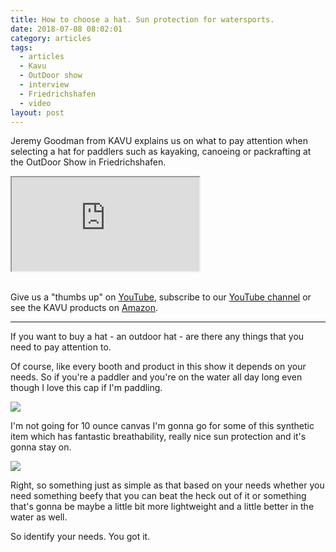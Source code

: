 ```yaml
---
title: How to choose a hat. Sun protection for watersports.
date: 2018-07-08 08:02:01
category: articles
tags:
  - articles
  - Kavu
  - OutDoor show
  - interview
  - Friedrichshafen
  - video
layout: post
---
```


Jeremy Goodman from KAVU explains us on what to pay attention when selecting a hat for paddlers such as kayaking, canoeing or packrafting at the OutDoor Show in Friedrichshafen.

<div class="embed-responsive embed-responsive-16by9">
    <iframe class="embed-responsive-item" src="https://www.youtube.com/embed/8954wq42f3w"></iframe>
</div>
<br>
<!--more-->

Give us a "thumbs up" on <a rel="nofollow" href="https://www.youtube.com/watch?v=8954wq42f3w"  target="_blank">YouTube</a>, subscribe to our <a rel="nofollow"  target="_blank"  href="https://www.youtube.com/channel/UCnO9Q_m9EaOCrHmmQIBVBNw?sub_confirmation=1">YouTube channel</a> or see the KAVU products on <a rel="nofollow" href="https://amzn.to/2J3hsxW"  target="_blank">Amazon</a>.

---

If you want to buy a hat - an outdoor hat - are there any things that you need to pay attention to.

Of course, like every booth and product in this show it depends on your needs. So if you're a paddler and you're on the water all day long even
though I love this cap if I'm paddling.

<a rel="nofollow"  href="https://www.amazon.com/KAVU-Trail-runner-Fishing-Large/dp/B01NBVN2RO/ref=as_li_ss_il?ie=UTF8&qid=1531032569&sr=8-4&keywords=kavu+hat&dpID=51yUGQBA5yL&preST=_SY300_QL70_&dpSrc=srch&linkCode=li3&tag=hikeve-20&linkId=4026144fb29da4281fd6defc678debb9" target="_blank"><img border="0" src="//ws-na.amazon-adsystem.com/widgets/q?_encoding=UTF8&ASIN=B01NBVN2RO&Format=_SL250_&ID=AsinImage&MarketPlace=US&ServiceVersion=20070822&WS=1&tag=hikeve-20" ></a><img src="https://ir-na.amazon-adsystem.com/e/ir?t=hikeve-20&l=li3&o=1&a=B01NBVN2RO" width="1" height="1" border="0" alt="best hat for paddlers" style="border:none !important; margin:0px !important;" />

I'm not going for 10 ounce canvas I'm gonna go for some of this synthetic item which has fantastic breathability, really nice sun protection and it's gonna stay on.

<a rel="nofollow"  href="https://www.amazon.com/KAVU-Chillba-Fishing-Moss-Size/dp/B01MUBM1DC/ref=as_li_ss_il?ie=UTF8&qid=1531032569&sr=8-2&keywords=kavu+hat&linkCode=li3&tag=hikeve-20&linkId=2dc5f70b18a085e9a32e0d742fee8ed1" target="_blank"><img border="0" src="//ws-na.amazon-adsystem.com/widgets/q?_encoding=UTF8&ASIN=B01MUBM1DC&Format=_SL250_&ID=AsinImage&MarketPlace=US&ServiceVersion=20070822&WS=1&tag=hikeve-20" ></a><img src="https://ir-na.amazon-adsystem.com/e/ir?t=hikeve-20&l=li3&o=1&a=B01MUBM1DC" width="1" height="1" border="0" alt="best cap for paddlers" style="border:none !important; margin:0px !important;" />

Right, so something just as simple as that based on your needs whether you need something beefy that you can beat the heck out of
it or something that's gonna be maybe a little bit more lightweight and a little better in the water as well.

So identify your needs. You got it.
